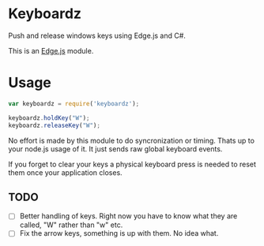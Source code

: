 # Keyboardz
Push and release windows keys using Edge.js and C#.

This is an [Edge.js](https://github.com/tjanczuk/edge) module. 


# Usage

```javascript
var keyboardz = require('keyboardz');

keyboardz.holdKey("W");
keyboardz.releaseKey("W");

```

No effort is made by this module to do syncronization or timing. Thats up to your node.js usage of it. It just sends raw global keyboard events. 

If you forget to clear your keys a physical keyboard press is needed to reset them once your application closes.


## TODO
* [ ] Better handling of keys. Right now you have to know what they are called, "W" rather than "w" etc.
* [ ] Fix the arrow keys, something is up with them. No idea what.
